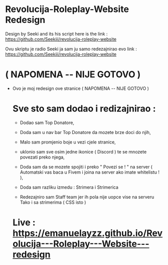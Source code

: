 # Revolucija-Roleplay-Website Redesign

Design by Seeki and its his script here is the link : https://github.com/Seekiii/revolucija-roleplay-website


Ovu skriptu je radio Seeki ja sam ju samo redezajnirao evo link : https://github.com/Seekiii/revolucija-roleplay-website 

# ( NAPOMENA -- NIJE GOTOVO )

- Ovo je moj redesign ove stranice ( NAPOMENA -- NIJE GOTOVO )



  # Sve sto sam dodao i redizajnirao :

  - Dodao sam Top Donatore,
 
  - Doda sam u nav bar Top Donatore da mozete brze doci do njih,
 
  - Malo sam promjenio boje u vezi cjele stranice,
 
  - uklonio sam sve osim jedne ikonice ( Discord ) te se mnozete povezati preko njega,
 
  -  Doda sam da se mozete spojiti i preko " Povezi se ! " na server ( Automatski vas baca u Fivem i joina na server ako imate whitelistu ! ),
 
  -  Doda sam razliku izmedu : Strimera i  Strimerica

  -  Redezajniro sam Staff team jer ih pola nije uopce vise na serveru Tako i sa strimerima ( CSS isto )


  # Live : https://emanuelayzz.github.io/Revolucija---Roleplay---Website---redesign
  
